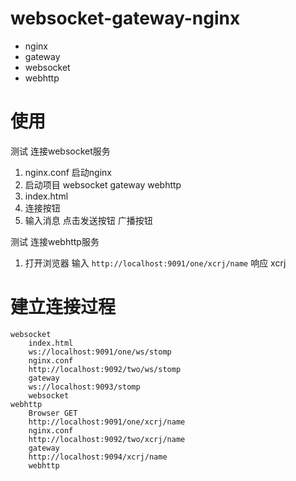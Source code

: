 # websocket-gateway-nginx
- nginx
- gateway
- websocket
- webhttp

# 使用
测试 连接websocket服务
1. nginx.conf 启动nginx
3. 启动项目 websocket gateway webhttp
4. index.html
5. 连接按钮
6. 输入消息 点击发送按钮 广播按钮

测试 连接webhttp服务
1. 打开浏览器 输入 `http://localhost:9091/one/xcrj/name` 响应 xcrj


# 建立连接过程
```
websocket
    index.html
    ws://localhost:9091/one/ws/stomp
    nginx.conf
    http://localhost:9092/two/ws/stomp
    gateway
    ws://localhost:9093/stomp
    websocket
webhttp
    Browser GET
    http://localhost:9091/one/xcrj/name
    nginx.conf
    http://localhost:9092/two/xcrj/name
    gateway
    http://localhost:9094/xcrj/name
    webhttp
```